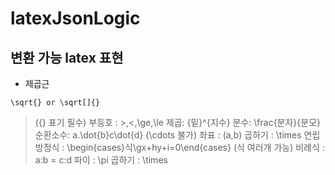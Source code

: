 # latexJsonLogic

## 변환 가능 latex 표현

* 제곱근 
```
\sqrt{} or \sqrt[]{}
```
>({} 표기 필수)
부등호 : >,<,\ge,\le
제곱: {밑}^{지수}
분수: \frac{분자}{분모}
순환소수: a.\dot{b}c\dot{d} (\cdots 불가)
좌표 : (a,b)
곱하기 : \times
연립 방정식 : \begin{cases}식\\gx+hy+i=0\end{cases} (식 여러개 가능)
비례식 : a:b = c:d
파이 : \pi
곱하기 : \times
